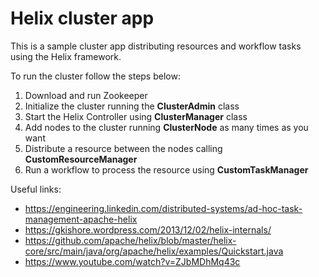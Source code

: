 # Helix cluster app

This is a sample cluster app distributing resources and workflow tasks using the Helix framework.  

To run the cluster follow the steps below:
1. Download and run Zookeeper
2. Initialize the cluster running the **ClusterAdmin** class
3. Start the Helix Controller using **ClusterManager** class
4. Add nodes to the cluster running **ClusterNode** as many times as you want
5. Distribute a resource between the nodes calling **CustomResourceManager**
6. Run a workflow to process the resource using **CustomTaskManager**


Useful links:
- https://engineering.linkedin.com/distributed-systems/ad-hoc-task-management-apache-helix
- https://gkishore.wordpress.com/2013/12/02/helix-internals/
- https://github.com/apache/helix/blob/master/helix-core/src/main/java/org/apache/helix/examples/Quickstart.java
- https://www.youtube.com/watch?v=ZJbMDhMq43c

